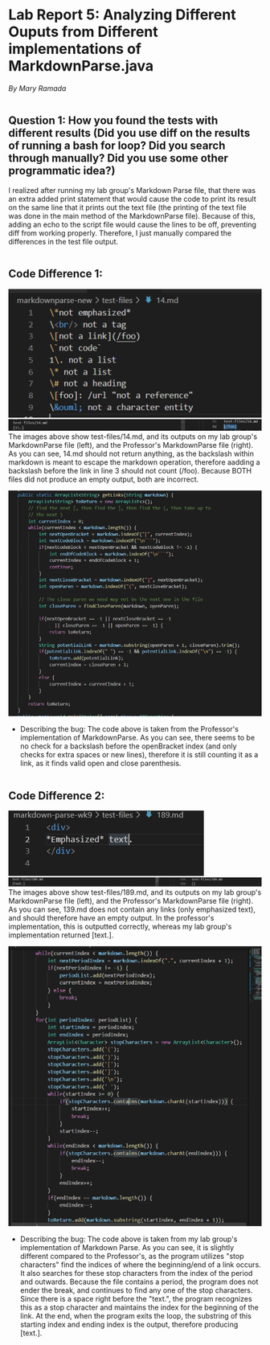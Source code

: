 # Lab Report 5: Analyzing Different Ouputs from Different implementations of MarkdownParse.java
*By Mary Ramada*
```
```
## Question 1: How you found the tests with different results (Did you use diff on the results of running a bash for loop? Did you search through manually? Did you use some other programmatic idea?)

I realized after running my lab group's Markdown Parse file, that there was an extra added print statement that would cause the code to print its result on the same line that it prints out the text file (the printing of the text file was done in the main method of the MarkdownParse file). Because of this, adding an echo to the script file would cause the lines to be off, preventing diff from working properly. Therefore, I just manually compared the differences in the test file output. 
```
```
## Code Difference 1: 
![Image](testfile2.PNG)
![Image](diff2.PNG)
The images above show test-files/14.md, and its outputs on my lab group's MarkdownParse file (left), and the Professor's MarkdownParse file (right). 
As you can see, 14.md should not return anything, as the backslash within markdown is meant to escape the markdown operation, therefore aadding a backslash before the link in line 3 should not count (/foo).
Because BOTH files did not produce an empty output, both are incorrect. 

![Image](diff2code.PNG)
* Describing the bug: The code above is taken from the Professor's implementation of MarkdownParse. As you can see, there seems to be no check for a backslash before the openBracket index (and only checks for extra spaces or new lines), therefore it is still counting it as a link, as it finds valid open and close parenthesis. 
```
```
## Code Difference 2:
![Image](testfile3.PNG)
![Image](diff3.PNG)
The images above show test-files/189.md, and its outputs on my lab group's MarkdownParse file (left), and the Professor's MarkdownParse file (right). 
As you can see, 139.md does not contain any links (only emphasized text), and should therefore have an empty output. In the professor's implementation, this is outputted correctly, whereas my lab group's implementation returned [text.].

![IMage](diff3code.PNG)
* Describing the bug: The code above is taken from my lab group's implementation of Markdown Parse. As you can see, it is slightly different compared to the Professor's, as the program utilizes "stop characters" find the indices of where the beginning/end of a link occurs. It also searches for these stop characters from the index of the period and outwards. Because the file contains a period, the program does not ender the break, and continues to find any one of the stop characters. Since there is a space right before the "text.", the program recognizes this as a stop character and maintains the index for the beginning of the link. At the end, when the program exits the loop, the substring of this starting index and ending index is the output, therefore producing [text.]. 